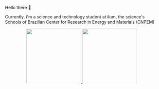 Hello there 👋

Currently, i'm a science and technology student at ilum, the science's Schools of Brazilian Center for Research in Energy and Materials (CNPEM)

<div align="center">
  <a href="https://github.com/EmmanoelPequeno">
  <img height="180em" src="https://github-readme-stats.vercel.app/api?username=EmmanoelPequeno&show_icons=true&theme=dark&include_all_commits=true&count_private=true"/>
  <img height="180em" src="https://github-readme-stats.vercel.app/api/top-langs/?username=EmmanoelPequeno&layout=compact&langs_count=7&theme=dark"/>
</div>
